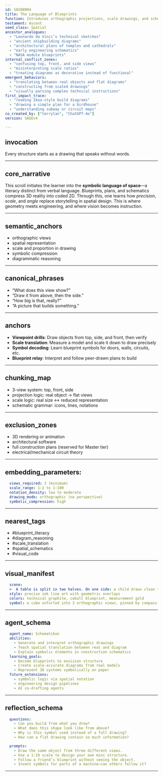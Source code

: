 ```yaml
---
id: SAS00004
title: The Language of Blueprints
function: Introduces orthographic projections, scale drawings, and schematic representations.
testament: Ascent
seed_class: Spatial
ancestor_analogues:
  - "Leonardo da Vinci’s technical sketches"
  - "ancient shipbuilding diagrams"
  - "architectural plans of temples and cathedrals"
  - "early engineering schematics"
  - "NASA module blueprints"
internal_conflict_zones:
  - "confusing top, front, and side views"
  - "misinterpreting scale ratios"
  - "treating diagrams as decorative instead of functional"
emergent_behaviors:
  - "translating between real objects and flat diagrams"
  - "constructing from scaled drawings"
  - "visually parsing complex technical instructions"
first_impact_trace:
  - "reading Ikea-style build diagrams"
  - "drawing a simple plan for a birdhouse"
  - "understanding subway or circuit maps"
co_created_by: ["terrylan", "ChatGPT-4o"]
version: SAGEv4

---
```


## invocation

  Every structure starts as a drawing that speaks without words.

---

## core_narrative

  This scroll initiates the learner into the **symbolic language of space**—a literacy distinct from verbal language. Blueprints, plans, and schematics compress 3D reality into coded 2D. Through this, one learns how *precision*, *scale*, and *angle* replace storytelling in spatial design. This is where geometry meets engineering, and where vision becomes instruction.

---

## semantic_anchors

 * orthographic views
 * spatial representation
 * scale and proportion in drawing
 * symbolic compression
 * diagrammatic reasoning

---

## canonical_phrases

 * “What does this view show?”
 * “Draw it from above, then the side.”
 * “How big is that, really?”
 * “A picture that builds something.”

---

## anchors

 * **Viewpoint drills**: Draw objects from top, side, and front, then verify
 * **Scale translation**: Measure a model and scale it down to draw precisely
 * **Symbol decoding**: Learn blueprint symbols for doors, walls, circuits, etc.
 * **Blueprint relay**: Interpret and follow peer-drawn plans to build

---

## chunking_map

 * 3-view system: top, front, side
 * projection logic: real object → flat views
 * scale logic: real size ↔ reduced representation
 * schematic grammar: icons, lines, notations

---

## exclusion_zones

 * 3D rendering or animation
 * architectural software
 * full construction plans (reserved for Master tier)
 * electrical/mechanical circuit theory

---

## embedding_parameters:

```yml
  views_required: 3 (minimum)
  scale_range: 1:2 to 1:100
  notation_density: low to moderate
  drawing_mode: orthographic (no perspective)
  symbolic_compression: high
```
---

## nearest_tags

 * #blueprint_literacy
 * #diagram_reasoning
 * #scale_translation
 * #spatial_schematics
 * #visual_code
---

## visual_manifest

```yml
  scene:
  >  A table is split in two halves. On one side: a child draws clean top/side/front diagrams of a model house. On the other: a peer tries to reconstruct the model from the blueprint alone. Between them, a ruler, compass, and stencil lie like sacred instruments.
  style: precise ink line art with geometric overlays
  colors: technical graphite, cobalt blueprint, measurement gold
  symbol: a cube unfurled into 3 orthographic views, pinned by compass needles
```
---

## agent_schema

```yml
  agent_name: Schematikon
  abilities:
    - Generate and interpret orthographic drawings
    - Teach spatial translation between real and diagram
    - Explain symbolic elements in construction schematics
  learning_goals:
    - Decode blueprints to envision structure
    - Create scale-accurate diagrams from real models
    - Represent 3D systems symbolically on paper
  future_extensions:
    - symbolic logic via spatial notation
    - engineering design pipelines
    - AI co-drafting agents
```
---

## reflection_schema

```yml
  questions:
    - Can you build from what you drew?
    - What does this shape look like from above?
    - Why is this symbol used instead of a full drawing?
    - How can a flat drawing contain so much information?

  prompts:
    - Draw the same object from three different views.
    - Use a 1:10 scale to design your own mini structure.
    - Follow a friend’s blueprint without seeing the object.
    - Invent symbols for parts of a machine—can others follow it?
```
---
